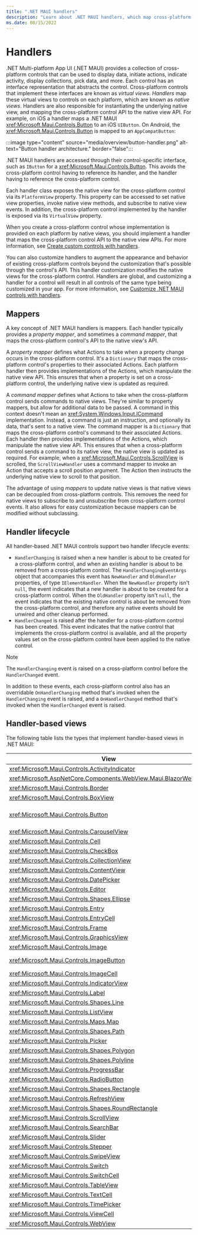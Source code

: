 ```yaml
---
title: ".NET MAUI handlers"
description: "Learn about .NET MAUI handlers, which map cross-platform controls to performant native controls on each platform."
ms.date: 08/15/2022
---
```


# Handlers

.NET Multi-platform App UI (.NET MAUI) provides a collection of cross-platform controls that can be used to display data, initiate actions, indicate activity, display collections, pick data, and more. Each control has an interface representation that abstracts the control. Cross-platform controls that implement these interfaces are known as *virtual views*. *Handlers* map these virtual views to controls on each platform, which are known as *native views*. Handlers are also responsible for instantiating the underlying native view, and mapping the cross-platform control API to the native view API. For example, on iOS a handler maps a .NET MAUI <xref:Microsoft.Maui.Controls.Button> to an iOS `UIButton`. On Android, the <xref:Microsoft.Maui.Controls.Button> is mapped to an `AppCompatButton`:

:::image type="content" source="media/overview/button-handler.png" alt-text="Button handler architecture." border="false":::

.NET MAUI handlers are accessed through their control-specific interface, such as `IButton` for a <xref:Microsoft.Maui.Controls.Button>. This avoids the cross-platform control having to reference its handler, and the handler having to reference the cross-platform control.

Each handler class exposes the native view for the cross-platform control via its `PlatformView` property. This property can be accessed to set native view properties, invoke native view methods, and subscribe to native view events. In addition, the cross-platform control implemented by the handler is exposed via its `VirtualView` property.

When you create a cross-platform control whose implementation is provided on each platform by native views, you should implement a handler that maps the cross-platform control API to the native view APIs. For more information, see [Create custom controls with handlers](create.md).

You can also customize handlers to augment the appearance and behavior of existing cross-platform controls beyond the customization that's possible through the control's API. This handler customization modifies the native views for the cross-platform control. Handlers are global, and customizing a handler for a control will result in all controls of the same type being customized in your app. For more information, see [Customize .NET MAUI controls with handlers](customize.md).

## Mappers

A key concept of .NET MAUI handlers is mappers. Each handler typically provides a *property mapper*, and sometimes a *command mapper*, that maps the cross-platform control's API to the native view's API.

A *property mapper* defines what Actions to take when a property change occurs in the cross-platform control. It's a `Dictionary` that maps the cross-platform control's properties to their associated Actions. Each platform handler then provides implementations of the Actions, which manipulate the native view API. This ensures that when a property is set on a cross-platform control, the underlying native view is updated as required.

A *command mapper* defines what Actions to take when the cross-platform control sends commands to native views. They're similar to property mappers, but allow for additional data to be passed. A command in this context doesn't mean an <xref:System.Windows.Input.ICommand> implementation. Instead, a command is just an instruction, and optionally its data, that's sent to a native view. The command mapper is a `Dictionary` that maps the cross-platform control's command to their associated Actions. Each handler then provides implementations of the Actions, which manipulate the native view API. This ensures that when a cross-platform control sends a command to its native view, the native view is updated as required. For example, when a <xref:Microsoft.Maui.Controls.ScrollView> is scrolled, the `ScrollViewHandler` uses a command mapper to invoke an Action that accepts a scroll position argument. The Action then instructs the underlying native view to scroll to that position.

The advantage of using *mappers* to update native views is that native views can be decoupled from cross-platform controls. This removes the need for native views to subscribe to and unsubscribe from cross-platform control events. It also allows for easy customization because mappers can be modified without subclassing.

## Handler lifecycle

All handler-based .NET MAUI controls support two handler lifecycle events:

- `HandlerChanging` is raised when a new handler is about to be created for a cross-platform control, and when an existing handler is about to be removed from a cross-platform control. The `HandlerChangingEventArgs` object that accompanies this event has `NewHandler` and `OldHandler` properties, of type `IElementHandler`. When the `NewHandler` property isn't `null`, the event indicates that a new handler is about to be created for a cross-platform control. When the `OldHandler` property isn't `null`, the event indicates that the existing native control is about be removed from the cross-platform control, and therefore any native events should be unwired and other cleanup performed.
- `HandlerChanged` is raised after the handler for a cross-platform control has been created. This event indicates that the native control that implements the cross-platform control is available, and all the property values set on the cross-platform control have been applied to the native control.

> [!NOTE]
> The `HandlerChanging` event is raised on a cross-platform control before the `HandlerChanged` event.

In addition to these events, each cross-platform control also has an overridable `OnHandlerChanging` method that's invoked when the `HandlerChanging` event is raised, and a `OnHandlerChanged` method that's invoked when the `HandlerChanged` event is raised.

## Handler-based views

The following table lists the types that implement handler-based views in .NET MAUI:

| View | Interface | Handler | Property Mapper | Command Mapper |
| -- | -- | -- | -- | -- |
| <xref:Microsoft.Maui.Controls.ActivityIndicator> | <xref:Microsoft.Maui.IActivityIndicator> | <xref:Microsoft.Maui.Handlers.ActivityIndicatorHandler> | <xref:Microsoft.Maui.Handlers.ActivityIndicatorHandler.Mapper> | <xref:Microsoft.Maui.Handlers.ActivityIndicatorHandler.CommandMapper> |
| <xref:Microsoft.AspNetCore.Components.WebView.Maui.BlazorWebView> | <xref:Microsoft.AspNetCore.Components.WebView.Maui.IBlazorWebView> | <xref:Microsoft.AspNetCore.Components.WebView.Maui.BlazorWebViewHandler> | <xref:Microsoft.AspNetCore.Components.WebView.Maui.BlazorWebViewHandler.BlazorWebViewMapper> | |
| <xref:Microsoft.Maui.Controls.Border> | <xref:Microsoft.Maui.IBorderView> | <xref:Microsoft.Maui.Handlers.BorderHandler> | <xref:Microsoft.Maui.Handlers.BorderHandler.Mapper> | <xref:Microsoft.Maui.Handlers.BorderHandler.CommandMapper> |
| <xref:Microsoft.Maui.Controls.BoxView> | <xref:Microsoft.Maui.IShapeView>, <xref:Microsoft.Maui.Graphics.IShape> | <xref:Microsoft.Maui.Handlers.ShapeViewHandler> | <xref:Microsoft.Maui.Handlers.ShapeViewHandler.Mapper> | <xref:Microsoft.Maui.Handlers.ShapeViewHandler.CommandMapper> |
| <xref:Microsoft.Maui.Controls.Button> | <xref:Microsoft.Maui.IButton> | <xref:Microsoft.Maui.Handlers.ButtonHandler> | <xref:Microsoft.Maui.Handlers.ButtonHandler.ImageButtonMapper>, <xref:Microsoft.Maui.Handlers.ButtonHandler.TextButtonMapper>, <xref:Microsoft.Maui.Handlers.ButtonHandler.Mapper> | <xref:Microsoft.Maui.Handlers.ButtonHandler.CommandMapper> |
| <xref:Microsoft.Maui.Controls.CarouselView> | | <xref:Microsoft.Maui.Controls.Handlers.Items.CarouselViewHandler> | <xref:Microsoft.Maui.Controls.Handlers.Items.CarouselViewHandler.Mapper> | |
| <xref:Microsoft.Maui.Controls.Cell> | | `CellRenderer` | `Mapper` | `CommandMapper` |
| <xref:Microsoft.Maui.Controls.CheckBox> | <xref:Microsoft.Maui.ICheckBox> | <xref:Microsoft.Maui.Handlers.CheckBoxHandler> | <xref:Microsoft.Maui.Handlers.CheckBoxHandler.Mapper> | <xref:Microsoft.Maui.Handlers.CheckBoxHandler.CommandMapper> |
| <xref:Microsoft.Maui.Controls.CollectionView> |  | <xref:Microsoft.Maui.Controls.Handlers.Items.CollectionViewHandler> | <<xref:Microsoft.Maui.Controls.Handlers.Items.CollectionViewHandler.Mapper> | |
| <xref:Microsoft.Maui.Controls.ContentView> | <xref:Microsoft.Maui.IContentView> | <xref:Microsoft.Maui.Handlers.ContentViewHandler> | <xref:Microsoft.Maui.Handlers.ContentViewHandler.Mapper> | <xref:Microsoft.Maui.Handlers.ContentViewHandler.CommandMapper> |
| <xref:Microsoft.Maui.Controls.DatePicker> | <xref:Microsoft.Maui.IDatePicker> | <xref:Microsoft.Maui.Handlers.DatePickerHandler> | <xref:Microsoft.Maui.Handlers.DatePickerHandler.Mapper> | <xref:Microsoft.Maui.Handlers.DatePickerHandler.CommandMapper> |
| <xref:Microsoft.Maui.Controls.Editor> | <xref:Microsoft.Maui.IEditor> | <xref:Microsoft.Maui.Handlers.EditorHandler> | <xref:Microsoft.Maui.Handlers.EditorHandler.Mapper> | <xref:Microsoft.Maui.Handlers.EditorHandler.CommandMapper> |
| <xref:Microsoft.Maui.Controls.Shapes.Ellipse> | <xref:Microsoft.Maui.Graphics.IShape> | <xref:Microsoft.Maui.Handlers.ShapeViewHandler> | <xref:Microsoft.Maui.Handlers.ShapeViewHandler.Mapper> | <xref:Microsoft.Maui.Handlers.ShapeViewHandler.CommandMapper> |
| <xref:Microsoft.Maui.Controls.Entry> | <xref:Microsoft.Maui.IEntry> | <xref:Microsoft.Maui.Handlers.EntryHandler> | <xref:Microsoft.Maui.Handlers.EntryHandler.Mapper> | <xref:Microsoft.Maui.Handlers.EntryHandler.CommandMapper> |
| <xref:Microsoft.Maui.Controls.EntryCell> | | `EntryCellRenderer` | `Mapper` | `CommandMapper` |
| <xref:Microsoft.Maui.Controls.Frame> | | `FrameRenderer` | `Mapper` | `CommandMapper` |
| <xref:Microsoft.Maui.Controls.GraphicsView> | <xref:Microsoft.Maui.IGraphicsView> | <xref:Microsoft.Maui.Handlers.GraphicsViewHandler> | <xref:Microsoft.Maui.Handlers.GraphicsViewHandler.Mapper> | <xref:Microsoft.Maui.Handlers.GraphicsViewHandler.CommandMapper> |
| <xref:Microsoft.Maui.Controls.Image> | <xref:Microsoft.Maui.IImage> | <xref:Microsoft.Maui.Handlers.ImageHandler> | <xref:Microsoft.Maui.Handlers.ImageHandler.Mapper> | <xref:Microsoft.Maui.Handlers.ImageHandler.CommandMapper> |
| <xref:Microsoft.Maui.Controls.ImageButton> | <xref:Microsoft.Maui.IImageButton> | <xref:Microsoft.Maui.Handlers.ImageButtonHandler> | <xref:Microsoft.Maui.Handlers.ImageButtonHandler.ImageMapper>, <xref:Microsoft.Maui.Handlers.ImageButtonHandler.Mapper> | |
| <xref:Microsoft.Maui.Controls.ImageCell> | | `ImageCellRenderer` | `Mapper` | `CommandMapper` |
| <xref:Microsoft.Maui.Controls.IndicatorView> | <xref:Microsoft.Maui.IIndicatorView> | <xref:Microsoft.Maui.Handlers.IndicatorViewHandler> | <xref:Microsoft.Maui.Handlers.IndicatorViewHandler.Mapper> | <xref:Microsoft.Maui.Handlers.IndicatorViewHandler.CommandMapper> |
| <xref:Microsoft.Maui.Controls.Label> | <xref:Microsoft.Maui.ILabel> | <xref:Microsoft.Maui.Handlers.LabelHandler> | <xref:Microsoft.Maui.Handlers.LabelHandler.Mapper> | <xref:Microsoft.Maui.Handlers.LabelHandler.CommandMapper> |
| <xref:Microsoft.Maui.Controls.Shapes.Line> | <xref:Microsoft.Maui.Graphics.IShape> | <xref:Microsoft.Maui.Controls.Handlers.LineHandler> | <xref:Microsoft.Maui.Controls.Handlers.LineHandler.Mapper> | <xref:Microsoft.Maui.Handlers.ShapeViewHandler.CommandMapper> |
| <xref:Microsoft.Maui.Controls.ListView> | | `ListViewRenderer` | `Mapper` | `CommandMapper` |
| <xref:Microsoft.Maui.Controls.Maps.Map> | <xref:Microsoft.Maui.Maps.IMap> | <xref:Microsoft.Maui.Maps.Handlers.MapHandler> | <xref:Microsoft.Maui.Maps.Handlers.MapHandler.Mapper> | <xref:Microsoft.Maui.Maps.Handlers.MapHandler.CommandMapper> |
| <xref:Microsoft.Maui.Controls.Shapes.Path> | <xref:Microsoft.Maui.Graphics.IShape> | <xref:Microsoft.Maui.Controls.Handlers.PathHandler> | <xref:Microsoft.Maui.Controls.Handlers.PathHandler.Mapper> | <xref:Microsoft.Maui.Handlers.ShapeViewHandler.CommandMapper> |
| <xref:Microsoft.Maui.Controls.Picker> | <xref:Microsoft.Maui.IPicker> | <xref:Microsoft.Maui.Handlers.PickerHandler> | <xref:Microsoft.Maui.Handlers.PickerHandler.Mapper> | <xref:Microsoft.Maui.Handlers.PickerHandler.CommandMapper> |
| <xref:Microsoft.Maui.Controls.Shapes.Polygon> | <xref:Microsoft.Maui.Graphics.IShape> | <xref:Microsoft.Maui.Controls.Handlers.PolygonHandler> | <xref:Microsoft.Maui.Controls.Handlers.PolygonHandler.Mapper> | <xref:Microsoft.Maui.Handlers.ShapeViewHandler.CommandMapper> |
| <xref:Microsoft.Maui.Controls.Shapes.Polyline> | <xref:Microsoft.Maui.Graphics.IShape> | <xref:Microsoft.Maui.Controls.Handlers.PolylineHandler> | <xref:Microsoft.Maui.Controls.Handlers.PolylineHandler.Mapper> | <xref:Microsoft.Maui.Handlers.ShapeViewHandler.CommandMapper> |
| <xref:Microsoft.Maui.Controls.ProgressBar> | <xref:Microsoft.Maui.IProgress> | <xref:Microsoft.Maui.Handlers.ProgressBarHandler> | <xref:Microsoft.Maui.Handlers.ProgressBarHandler.Mapper> | <xref:Microsoft.Maui.Handlers.ProgressBarHandler.CommandMapper> |
| <xref:Microsoft.Maui.Controls.RadioButton> | <xref:Microsoft.Maui.IRadioButton> | <xref:Microsoft.Maui.Handlers.RadioButtonHandler> | <xref:Microsoft.Maui.Handlers.RadioButtonHandler.Mapper> | <xref:Microsoft.Maui.Handlers.RadioButtonHandler.CommandMapper> |
| <xref:Microsoft.Maui.Controls.Shapes.Rectangle> | <xref:Microsoft.Maui.Graphics.IShape> | <xref:Microsoft.Maui.Controls.Handlers.RectangleHandler> | <xref:Microsoft.Maui.Controls.Handlers.RectangleHandler.Mapper> | <xref:Microsoft.Maui.Handlers.ShapeViewHandler.CommandMapper> |
| <xref:Microsoft.Maui.Controls.RefreshView> | <xref:Microsoft.Maui.IRefreshView> | <xref:Microsoft.Maui.Handlers.RefreshViewHandler> | <xref:Microsoft.Maui.Handlers.RefreshViewHandler.Mapper> | <xref:Microsoft.Maui.Handlers.RefreshViewHandler.CommandMapper> |
| <xref:Microsoft.Maui.Controls.Shapes.RoundRectangle> | <xref:Microsoft.Maui.Graphics.IShape> | <xref:Microsoft.Maui.Controls.Handlers.RoundRectangleHandler> | <xref:Microsoft.Maui.Controls.Handlers.RoundRectangleHandler.Mapper> | <xref:Microsoft.Maui.Handlers.ShapeViewHandler.CommandMapper> |
| <xref:Microsoft.Maui.Controls.ScrollView> | <xref:Microsoft.Maui.IScrollView> | <xref:Microsoft.Maui.Handlers.ScrollViewHandler> | <xref:Microsoft.Maui.Handlers.ScrollViewHandler.Mapper> | <xref:Microsoft.Maui.Handlers.ScrollViewHandler.CommandMapper> |
| <xref:Microsoft.Maui.Controls.SearchBar> | <xref:Microsoft.Maui.ISearchBar> | <xref:Microsoft.Maui.Handlers.SearchBarHandler> | <xref:Microsoft.Maui.Handlers.SearchBarHandler.Mapper> | <xref:Microsoft.Maui.Handlers.SearchBarHandler.CommandMapper> |
| <xref:Microsoft.Maui.Controls.Slider> | <xref:Microsoft.Maui.ISlider> | <xref:Microsoft.Maui.Handlers.SliderHandler> | <xref:Microsoft.Maui.Handlers.SliderHandler.Mapper> | <xref:Microsoft.Maui.Handlers.SliderHandler.CommandMapper> |
| <xref:Microsoft.Maui.Controls.Stepper> | <xref:Microsoft.Maui.IStepper> | <xref:Microsoft.Maui.Handlers.StepperHandler> | <xref:Microsoft.Maui.Handlers.StepperHandler.Mapper> | <xref:Microsoft.Maui.Handlers.StepperHandler.CommandMapper> |
| <xref:Microsoft.Maui.Controls.SwipeView> | <xref:Microsoft.Maui.ISwipeView> | <xref:Microsoft.Maui.Handlers.SwipeViewHandler> | <xref:Microsoft.Maui.Handlers.SwipeViewHandler.Mapper> | <xref:Microsoft.Maui.Handlers.SwipeViewHandler.CommandMapper> |
| <xref:Microsoft.Maui.Controls.Switch> | <xref:Microsoft.Maui.ISwitch> | <xref:Microsoft.Maui.Handlers.SwitchHandler> | <xref:Microsoft.Maui.Handlers.SwitchHandler.Mapper> | <xref:Microsoft.Maui.Handlers.SwitchHandler.CommandMapper> |
| <xref:Microsoft.Maui.Controls.SwitchCell> | | `SwitchCellRenderer` | `Mapper` | `CommandMapper` |
| <xref:Microsoft.Maui.Controls.TableView> | | `TableViewRenderer` | `Mapper` | `CommandMapper` |
| <xref:Microsoft.Maui.Controls.TextCell> | | `TextCellRenderer` | `Mapper` | `CommandMapper` |
| <xref:Microsoft.Maui.Controls.TimePicker> | <xref:Microsoft.Maui.ITimePicker> | <xref:Microsoft.Maui.Handlers.TimePickerHandler> | <xref:Microsoft.Maui.Handlers.TimePickerHandler.Mapper> | <xref:Microsoft.Maui.Handlers.TimePickerHandler.CommandMapper> |
| <xref:Microsoft.Maui.Controls.ViewCell> | | `ViewCellRenderer` | `Mapper` | `CommandMapper` |
| <xref:Microsoft.Maui.Controls.WebView> | <xref:Microsoft.Maui.IWebView> | <xref:Microsoft.Maui.Handlers.WebViewHandler> | <xref:Microsoft.Maui.Handlers.WebViewHandler.Mapper> | <xref:Microsoft.Maui.Handlers.WebViewHandler.CommandMapper> |
